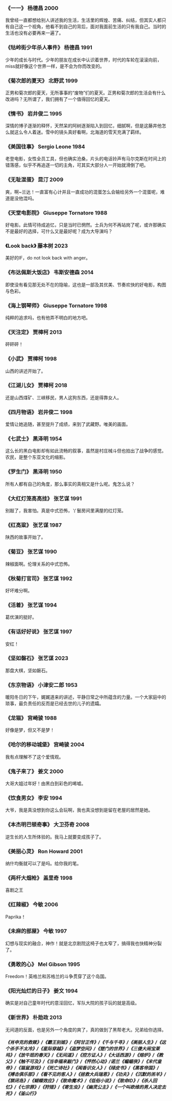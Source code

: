 ### 《一一》 杨德昌 2000
我曾经一直都想给别人讲述我的生活，生活里的辉煌、苦痛、纠结，但其实人都只有自己这一个视角，他看不到自己的背后，面对我面前生活的只有我自己。当时的生活也没有必要再来一遍了。
### 《牯岭街少年杀人事件》 杨德昌 1991
少年的成长与时代。少年的朋友在成长中认识着世界，时代的车轮在滚滚向前，miss就好像这个世界一样，是不会为你而改变的。
### 《菊次郎的夏天》 北野武 1999
正男和菊次郎的夏天，无所事事的“废物”们的夏天。正男和菊次郎的生活会有什么改进吗？无所谓了，我们拥有了一个值得回忆的夏天。
### 《情书》 岩井俊二 1995
深情的博子逐渐的释怀，天然呆的阿树逐渐陷入到回忆，细腻啊，但是这藤井他怎么就这么令人着迷。雪中的镜头真好看啊，北海道的雪天充满了羁绊。
### 《美国往事》 Sergio Leone 1984
老登电影，女性全员工具，但也确实沧桑，片头的电话铃声有马尔克斯在时间上的错落感，似乎不再追逐一切的主角，可其实大部分人一开始就滑倒了吧。
### 《无耻混蛋》 昆汀 2009
爽，啊~兰达！一直富有心计并且一直成功的混蛋怎么会输给另外一个混蛋呢，难道是没他混吗。
### 《天堂电影院》 Giuseppe Tornatore 1988
好电影。此情可待成追忆，只是当时已惘然。士兵为何不再站岗了呢，或许那确实不是最好的选择，可什么又是最好呢？成为大导演吗？
### 《Look back》 藤本树 2023
美好的IF，do not look back with anger。
### 《布达佩斯大饭店》 韦斯安德森 2014
即使没有看见那无处不在的隐喻，这也是一部及其优美、节奏欢快的好电影，构图与色彩。
### 《海上钢琴师》 Giuseppe Tornatore 1998
纯粹的追求吗，也有他弄不明白的地方吧。
### 《天注定》 贾樟柯 2013
砰砰砰！
### 《小武》 贾樟柯 1998
山西的讲述开始了。
### 《江湖儿女》 贾樟柯 2018
还是山西煤矿、三峡移民，男人这狗东西，还是得靠女人。
### 《四月物语》 岩井俊二 1998
爱情让她追随，甚至提升了成绩，来到了武藏野。唯美的画面。
### 《七武士》 黑泽明 1954
这么长的黑白电影却有如此流畅的叙事，虽然是村庄械斗但也拍出了战争的感觉。农民，是整个东亚文化的缩影。
### 《罗生门》 黑泽明 1950
所有人都有自己的角度，那么事实的真相又是什么呢。鬼怎么说？
### 《大红灯笼高高挂》 张艺谋 1991
别敲了，我害怕。真是中式恐怖，丫鬟房间里满屋的红灯笼。
### 《红高粱》 张艺谋 1987
陕西的故事开始了。
### 《菊豆》 张艺谋 1990
辣椒面啊。伦理关系的中式恐怖。
### 《秋菊打官司》 张艺谋 1992
好坏难分啊。
### 《活着》 张艺谋 1994
葛优演的挺好。
### 《有话好好说》 张艺谋 1997
安红！
### 《坚如磐石》 张艺谋 2023
那盘大棋，坚如磐石。
### 《东京物语》 小津安二郎 1953
暖阳冬日的下午，娓娓道来的讲述，平静日常之中所蕴含的力量。一个大家庭中的琐事，最负责任的反而是已经去世的儿子的遗孀。
### 《龙猫》 宫崎骏 1988
好像是梦，但又不是梦！
### 《哈尔的移动城堡》 宫崎骏 2004
我有点理解不了这个爱情观。
### 《鬼子来了》 姜文 2000
大哥大姐过年好！由黑白到彩色的唏嘘。
### 《饮食男女》 李安 1994
大爷，我是真没想到你这么会玩啊，我也真没想到是留在老屋的居然是她。
### 《本杰明巴顿奇事》 大卫芬奇 2008
逆生长的人生所体验的。我马上就要变成孩子了。
### 《美丽心灵》 Ron Howard 2001
纳什均衡就可以了是吗。给你我的笔。
### 《两杆大烟枪》 盖里奇 1998
喜剧之王
### 《红辣椒》 今敏 2006
Paprika！
### 《未麻的部屋》 今敏 1997
幻想与现实的融合，神作！就是北京剧院这椅子也太窄了，搞得我也快精神分裂了。
### 《勇敢的心》 Mel Gibson 1995
Freedom！英格兰和苏格兰的斗争贯穿了这个岛国。
### 《阳光灿烂的日子》 姜文 1994
确实是对自己童年时代的意淫回忆，军队大院的孩子玩的就是高级。
### 《新世界》 朴勋政 2013
无间道的反面，也是另外一个角度的爽了，真的做到了黑帮老大。兄弟给你选择。

##### 《肖申克的救赎》/《霸王别姬》/《阿甘正传》/《千与千寻》/《美丽人生》/《这个杀手不太冷》/《星际穿越》/《盗梦空间》/《楚门的世界》/《三傻大闹宝莱坞》/《放牛班的春天》/《无间道》/《控方证人》/《大话西游》/《熔炉》/《教父》/《触不可及》/《当幸福来敲门》/《怦然心动》/诺兰《蝙蝠侠》/《末代皇帝》/《猫鼠游戏》/《死亡诗社》/《闻香识女人》/《绿皮书》/《黑客帝国》/《搏击俱乐部》/《看不见的客人》/《拯救大兵瑞恩》/《功夫》/《沉默的羔羊》/《禁闭岛》/《蝴蝶效应》/《致命魔术》/《低俗小说》/《致命ID》/《杀人回忆》/《七宗罪》/《狩猎》/《寄生虫》/《幽灵公主》/《一个叫欧维的男人决定去死》/《釜山行》